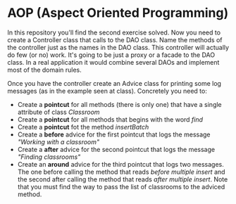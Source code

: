 # AOP (Aspect Oriented Programming)

In this repository you'll find the second exercise solved. Now you need to create a Controller class that calls
to the DAO class. Name the methods of the controller just as the names in the DAO class.
This controller will actually do few (or no) work. It's going to be just a proxy or a facade
to the DAO class. In a real application it would combine several DAOs and implement most of the domain rules.

Once you have the controller create an Advice class for printing some log messages (as in the example seen at class). 
Concretely you need to:
* Create a **pointcut** for all methods (there is only one) that have a single attribute of class *Classroom*
* Create a **pointcut** for all methods that begins with the word *find*
* Create a **pointcut** fot the method *insertBatch*
* Create a **before** advice for the first pointcut that logs the message *"Working with a classroom"*
* Create a **after** advice for the second pointcut that logs the message *"Finding classrooms"*
* Create an **around** advice for the third pointcut that logs two messages. The one before calling the method that reads 
*before multiple insert* and the second after calling the method that reads *after multiple insert*. Note that you
must find the way to pass the list of classrooms to the adviced method.

